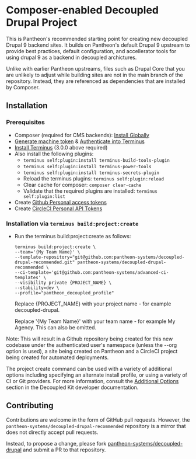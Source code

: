 # Composer-enabled Decoupled Drupal Project

This is Pantheon's recommended starting point for creating new decoupled Drupal 9 backend sites. It builds on Pantheon's default Drupal 9 upstream to provide best practices, default configuration, and accellerator tools for using drupal 9 as a backend in decoupled archictures.

Unlike with earlier Pantheon upstreams, files such as Drupal Core that you are
unlikely to adjust while building sites are not in the main branch of the
repository. Instead, they are referenced as dependencies that are installed by
Composer.

## Installation

### Prerequisites
- Composer (required for CMS backends): [Install Globally](https://getcomposer.org/download/)
- [Generate machine token](https://pantheon.io/docs/machine-tokens#create-a-machine-token) & [Authenticate into Terminus](https://pantheon.io/docs/machine-tokens#authenticate-into-terminus)
- [Install Terminus](https://pantheon.io/docs/terminus/install) (3.0.0 above required)
- Also install the following plugins:
  - `terminus self:plugin:install terminus-build-tools-plugin`
  - `terminus self:plugin:install terminus-power-tools`
  - `terminus self:plugin:install terminus-secrets-plugin`
  - Reload the terminus plugins: `terminus self:plugin:reload`
  - Clear cache for composer: `composer clear-cache`
  - Validate that the required plugins are installed: `terminus self:plugin:list`
- Create [Github Personal access tokens](https://github.com/settings/tokens)
- Create [CircleCI Personal API Tokens](https://app.circleci.com/settings/user/tokens)

### Installation via `terminus build:project:create`

- Run the terminus build:project:create as follows:
    ```
    terminus build:project:create \
    --team='{My Team Name}' \
    --template-repository="git@github.com:pantheon-systems/decoupled-drupal-recommended.git" pantheon-systems/decoupled-drupal-recommended \
    --ci-template='git@github.com:pantheon-systems/advanced-ci-templates' \
    --visibility private {PROJECT_NAME} \
    --stability=dev \
    --profile="pantheon_decoupled_profile"
    ```
    Replace {PROJECT_NAME} with your project name - for example decoupled-drupal.

    Replace '{My Team Name}' with your team name - for example My Agency. This can also be omitted.

Note: This will result in a Github repository being created for this new codebase under the authenticated user's namespace (unless the --org option is used), a site being created on Pantheon and a CircleCI project being created for automated deployments.

The project create command can be used with a variety of additional options including specifying an alternate install profile, or using a variety of CI or Git providers. For more information, consult the [Additional Options](https://github.com/pantheon-systems/decoupled-kit-js/blob/canary/web/docs/Backend%20Starters/Decoupled%20Drupal/creating-new-project.md#additional-options) section in the Decoupled Kit developer documentation.

## Contributing

Contributions are welcome in the form of GitHub pull requests. However, the
`pantheon-systems/decoupled-drupal-recommended` repository is a mirror that does not
directly accept pull requests.

Instead, to propose a change, please fork [pantheon-systems/decoupled-drupal](https://github.com/pantheon-systems/decoupled-drupal)
and submit a PR to that repository.
